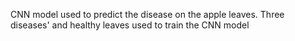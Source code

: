 CNN model used to predict the disease on the apple leaves.
Three diseases' and healthy leaves used to train the CNN model 
